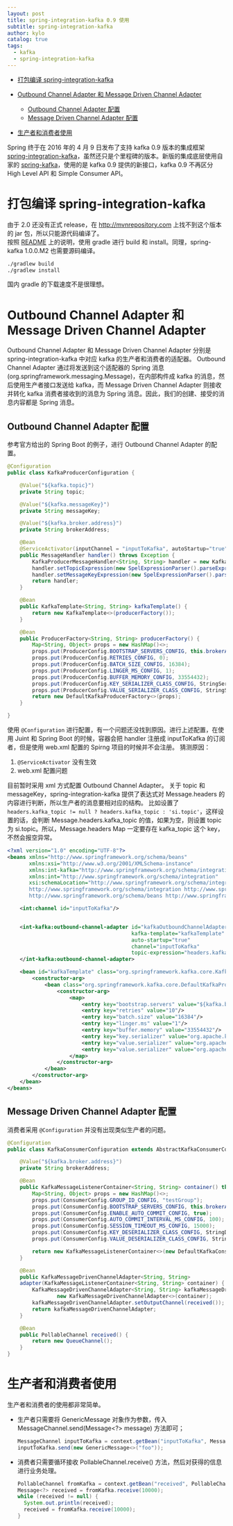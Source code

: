 ```yaml
---
layout: post
title: spring-integration-kafka 0.9 使用
subtitle: spring-integration-kafka
author: kylo
catalog: true
tags:
  - kafka
  - spring-integration-kafka
---
```


- [打包编译 spring-integration-kafka](#打包编译-spring-integration-kafka)
- [Outbound Channel Adapter 和 Message Driven Channel Adapter](#outbound-channel-adapter-和-message-driven-channel-adapter)

  - [Outbound Channel Adapter 配置](#outbound-channel-adapter-配置)
  - [Message Driven Channel Adapter 配置](#message-driven-channel-adapter-配置)

- [生产者和消费者使用](#生产者和消费者使用)

Spring 终于在 2016 年的 4 月 9 日发布了支持 kafka 0.9 版本的集成框架 [spring-integration-kafka](!https://github.com/spring-projects/spring-integration-kafka)，虽然还只是个里程碑的版本。新版的集成底层使用自家的 [spring-kafka](!https://github.com/spring-projects/spring-kafka)，使用的是 kafka 0.9 提供的新接口，kafka 0.9 不再区分 High Level API 和 Simple Consumer API。

# 打包编译 spring-integration-kafka

由于 2.0 还没有正式 release，在 <http://mvnrepository.com> 上找不到这个版本的 jar 包，所以只能源代码编译了。<br>
按照 [README](!https://github.com/spring-projects/spring-integration-kafka) 上的说明，使用 gradle 进行 build 和 install。同理，spring-kafka 1.0.0.M2 也需要源码编译。

```bash
./gradlew build
./gradlew install
```

国内 gradle 的下载速度不是很理想。

# Outbound Channel Adapter 和 Message Driven Channel Adapter

Outbound Channel Adapter 和 Message Driven Channel Adapter 分别是 spring-integration-kafka 中对应 kafka 的生产者和消费者的适配器。 Outbound Channel Adapter 通过将发送到这个适配器的 Spring 消息(org.springframework.messaging.Message)，在内部构件成 kafka 的消息，然后使用生产者接口发送给 kafka，而 Message Driven Channel Adapter 则接收并转化 kafka 消费者接收到的消息为 Spring 消息。因此，我们的创建、接受的消息内容都是 Spring 消息。

## Outbound Channel Adapter 配置

参考官方给出的 Spring Boot 的例子，进行 Outbound Channel Adapter 的配置。

```java
@Configuration
public class KafkaProducerConfiguration {

    @Value("${kafka.topic}")
    private String topic;

    @Value("${kafka.messageKey}")
    private String messageKey;

    @Value("${kafka.broker.address}")
    private String brokerAddress;

    @Bean
    @ServiceActivator(inputChannel = "inputToKafka", autoStartup="true")
    public MessageHandler handler() throws Exception {
        KafkaProducerMessageHandler<String, String> handler = new KafkaProducerMessageHandler<>(kafkaTemplate());
        handler.setTopicExpression(new SpelExpressionParser().parseExpression("headers.kafka_topic != null ? headers.kafka_topic : '"+ topic +"'"));
        handler.setMessageKeyExpression(new SpelExpressionParser().parseExpression("headers.kafka_messageKey != null ? headers.kafka_messageKey : ''"+ messageKey +"'"));
        return handler;
    }

    @Bean
    public KafkaTemplate<String, String> kafkaTemplate() {
        return new KafkaTemplate<>(producerFactory());
    }

    @Bean
    public ProducerFactory<String, String> producerFactory() {
        Map<String, Object> props = new HashMap()<>;
        props.put(ProducerConfig.BOOTSTRAP_SERVERS_CONFIG, this.brokerAddress);
        props.put(ProducerConfig.RETRIES_CONFIG, 0);
        props.put(ProducerConfig.BATCH_SIZE_CONFIG, 16384);
        props.put(ProducerConfig.LINGER_MS_CONFIG, 1);
        props.put(ProducerConfig.BUFFER_MEMORY_CONFIG, 33554432);
        props.put(ProducerConfig.KEY_SERIALIZER_CLASS_CONFIG, StringSerializer.class);
        props.put(ProducerConfig.VALUE_SERIALIZER_CLASS_CONFIG, StringSerializer.class);
        return new DefaultKafkaProducerFactory<>(props);
    }

}
```

使用 `@Configuration` 进行配置，有一个问题还没找到原因。进行上述配置，在使用 Juint 和 Spring Boot 的时候，容器会把 handler 注册成 inputToKafka 的订阅者，但是使用 web.xml 配置的 Spirng 项目的时候并不会注册。 猜测原因：

1. `@ServiceActivator` 没有生效
2. web.xml 配置问题

目前暂时采用 xml 方式配置 Outbound Channel Adapter。 关于 topic 和 messageKey，spring-integration-kafka 提供了表达式对 Message.headers 的内容进行判断，所以生产者的消息要相对应的结构。 比如设置了 `headers.kafka_topic != null ? headers.kafka_topic : 'si.topic'`，这样设置的话，会判断 Message.headers.kafka_topic 的值，如果为空，则设置 topic 为 si.topic。所以，Message.headers Map 一定要存在 kafka_topic 这个 key，不然会报空异常。

```xml
<?xml version="1.0" encoding="UTF-8"?>
<beans xmlns="http://www.springframework.org/schema/beans"
       xmlns:xsi="http://www.w3.org/2001/XMLSchema-instance"
       xmlns:int-kafka="http://www.springframework.org/schema/integration/kafka"
       xmlns:int="http://www.springframework.org/schema/integration"
       xsi:schemaLocation="http://www.springframework.org/schema/integration/kafka http://www.springframework.org/schema/integration/kafka/spring-integration-kafka.xsd
       http://www.springframework.org/schema/integration http://www.springframework.org/schema/integration/spring-integration.xsd
       http://www.springframework.org/schema/beans http://www.springframework.org/schema/beans/spring-beans.xsd">

    <int:channel id="inputToKafka"/>


    <int-kafka:outbound-channel-adapter id="kafkaOutboundChannelAdapter"
                                        kafka-template="kafkaTemplate"
                                        auto-startup="true"
                                        channel="inputToKafka"
                                        topic-expression="headers.kafka_topic != null ? headers.kafka_topic : '${kafka.topic}'">
    </int-kafka:outbound-channel-adapter>

    <bean id="kafkaTemplate" class="org.springframework.kafka.core.KafkaTemplate">
        <constructor-arg>
            <bean class="org.springframework.kafka.core.DefaultKafkaProducerFactory">
                <constructor-arg>
                    <map>
                        <entry key="bootstrap.servers" value="${kafka.broker.address}"/>
                        <entry key="retries" value="10"/>
                        <entry key="batch.size" value="16384"/>
                        <entry key="linger.ms" value="1"/>
                        <entry key="buffer.memory" value="33554432"/>
                        <entry key="key.serializer" value="org.apache.kafka.common.serialization.StringSerializer"/>
                        <entry key="value.serializer" value="org.apache.kafka.common.serialization.StringSerializer"/>
                        <entry key="value.serializer" value="org.apache.kafka.common.serialization.StringSerializer"/>
                    </map>
                </constructor-arg>
            </bean>
        </constructor-arg>
    </bean>
</beans>
```

## Message Driven Channel Adapter 配置

消费者采用 `@Configuration` 并没有出现类似生产者的问题。

```java
@Configuration
public class KafkaConsumerConfiguration extends AbstractKafkaConsumerConfiguration {

    @Value("${kafka.broker.address}")
    private String brokerAddress;

    @Bean
    public KafkaMessageListenerContainer<String, String> container() throws Exception {
        Map<String, Object> props = new HashMap()<>;
        props.put(ConsumerConfig.GROUP_ID_CONFIG, "testGroup");
        props.put(ConsumerConfig.BOOTSTRAP_SERVERS_CONFIG, this.brokerAddress);
        props.put(ConsumerConfig.ENABLE_AUTO_COMMIT_CONFIG, true);
        props.put(ConsumerConfig.AUTO_COMMIT_INTERVAL_MS_CONFIG, 100);
        props.put(ConsumerConfig.SESSION_TIMEOUT_MS_CONFIG, 15000);
        props.put(ConsumerConfig.KEY_DESERIALIZER_CLASS_CONFIG, StringDeserializer.class);
        props.put(ConsumerConfig.VALUE_DESERIALIZER_CLASS_CONFIG, StringDeserializer.class);

        return new KafkaMessageListenerContainer<>(new DefaultKafkaConsumerFactory<>(props), "test.topic");
    }

    @Bean
    public KafkaMessageDrivenChannelAdapter<String, String>
    adapter(KafkaMessageListenerContainer<String, String> container) {
        KafkaMessageDrivenChannelAdapter<String, String> kafkaMessageDrivenChannelAdapter =
                new KafkaMessageDrivenChannelAdapter<>(container);
        kafkaMessageDrivenChannelAdapter.setOutputChannel(received());
        return kafkaMessageDrivenChannelAdapter;
    }

    @Bean
    public PollableChannel received() {
        return new QueueChannel();
    }
}
```

# 生产者和消费者使用

生产者和消费者的使用都非常简单。

- 生产者只需要将 GenericMessage 对象作为参数，传入 MessageChannel.send(Message<?> message) 方法即可；

  ```java
  MessageChannel inputToKafka = context.getBean("inputToKafka", MessageChannel.class);
  inputToKafka.send(new GenericMessage<>("foo"));
  ```

- 消费者只需要循环接收 PollableChannel.receive() 方法，然后对获得的信息进行业务处理。

  ```java
  PollableChannel fromKafka = context.getBean("received", PollableChannel.class);
  Message<?> received = fromKafka.receive(10000);
  while (received != null) {
    System.out.println(received);
    received = fromKafka.receive(10000);
  }
  ```
